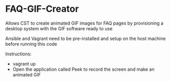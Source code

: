 # FAQ-GIF-Creator

Allows CST to create animated GIF images for FAQ pages by provisioning a desktop system with the GIF software ready to use

Ansible and Vagrant need to be pre-installed and setup on the host machine before running this code

Instructions:
- vagrant up
- Open the application called Peek to record the screen and make an animated GIF
